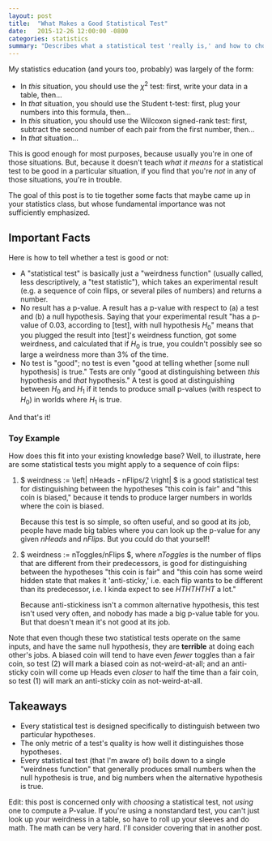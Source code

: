 ```yaml
---
layout: post
title:  "What Makes a Good Statistical Test"
date:   2015-12-26 12:00:00 -0800
categories: statistics
summary: "Describes what a statistical test 'really is,' and how to choose a good one."
---
```


My statistics education (and yours too, probably) was largely of the form:

- In *this* situation, you should use the $\chi^2$ test: first, write your data in a table, then...
- In *that* situation, you should use the Student t-test: first, plug your numbers into this formula, then...
- In *this* situation, you should use the Wilcoxon signed-rank test: first, subtract the second number of each pair from the first number, then...
- In *that* situation...

This is good enough for most purposes, because usually you're in one of those situations. But, because it doesn't teach *what it means* for a statistical test to be good in a particular situation, if you find that you're *not* in any of those situations, you're in trouble.

The goal of this post is to tie together some facts that maybe came up in your statistics class, but whose fundamental importance was not sufficiently emphasized.


Important Facts
---------------

Here is how to tell whether a test is good or not:

- A "statistical test" is basically just a "weirdness function" (usually called, less descriptively, a "test statistic"), which takes an experimental result (e.g. a sequence of coin flips, or several piles of numbers) and returns a number.
- No result has a p-value. A result has a p-value with respect to (a) a test and (b) a null hypothesis. Saying that your experimental result "has a p-value of 0.03, according to [test], with null hypothesis $H_0$" means that you plugged the result into [test]'s weirdness function, got some weirdness, and calculated that if $H_0$ is true, you couldn't possibly see so large a weirdness more than 3% of the time.
- No test is "good"; no test is even "good at telling whether [some null hypothesis] is true." Tests are only "good at distinguishing between *this* hypothesis and *that* hypothesis." A test is good at distinguishing between $H_0$ and $H_1$ if it tends to produce small p-values (with respect to $H_0$) in worlds where $H_1$ is true.

And that's it!


### Toy Example

How does this fit into your existing knowledge base? Well, to illustrate, here are some statistical tests you might apply to a sequence of coin flips:

1. $ weirdness := \left\| nHeads - nFlips/2 \right\| $ is a good statistical test for distinguishing between the hypotheses "this coin is fair" and "this coin is biased," because it tends to produce larger numbers in worlds where the coin is biased.

   Because this test is so simple, so often useful, and so good at its job, people have made big tables where you can look up the p-value for any given $nHeads$ and $nFlips$. But you could do that yourself!

2. $ weirdness := nToggles/nFlips $, where $nToggles$ is the number of flips that are different from their predecessors, is good for distinguishing between the hypotheses "this coin is fair" and "this coin has some weird hidden state that makes it 'anti-sticky,' i.e. each flip wants to be different than its predecessor, i.e. I kinda expect to see $HTHTHTHT$ a lot."

   Because anti-stickiness isn't a common alternative hypothesis, this test isn't used very often, and nobody has made a big p-value table for you. But that doesn't mean it's not good at its job.

Note that even though these two statistical tests operate on the same inputs, and have the same null hypothesis, they are **terrible** at doing each other's jobs. A biased coin will tend to have even *fewer* toggles than a fair coin, so test (2) will mark a biased coin as not-weird-at-all; and an anti-sticky coin will come up Heads even *closer* to half the time than a fair coin, so test (1) will mark an anti-sticky coin as not-weird-at-all.


Takeaways
---------

- Every statistical test is designed specifically to distinguish between two particular hypotheses.
- The only metric of a test's quality is how well it distinguishes those hypotheses.
- Every statistical test (that I'm aware of) boils down to a single "weirdness function" that generally produces small numbers when the null hypothesis is true, and big numbers when the alternative hypothesis is true.


Edit: this post is concerned only with *choosing* a statistical test, not *using* one to compute a P-value. If you're using a nonstandard test, you can't just look up your weirdness in a table, so have to roll up your sleeves and do math. The math can be very hard. I'll consider covering that in another post.
